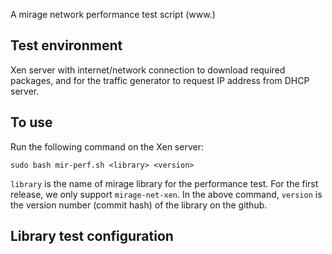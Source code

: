 A mirage network performance test script (www.)


Test environment
----------------

Xen server with internet/network connection to download required packages, and for the traffic generator to request IP address from DHCP server.


To use
------

Run the following command on the Xen server:

```
sudo bash mir-perf.sh <library> <version>
```

```library``` is the name of mirage library for the performance test. For the first release, we only support ```mirage-net-xen```. In the above command, ```version``` is the version number (commit hash) of the library on the github.


Library test configuration
--------------------------



